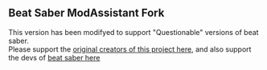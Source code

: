 ## Beat Saber ModAssistant Fork
This version has been modifyed to support "Questionable" versions of  beat saber.<br>
Please support the [original creators of this project here](https://github.com/Assistant/ModAssistant), and also support the devs of [beat saber here](https://store.steampowered.com/app/620980/Beat_Saber/) 